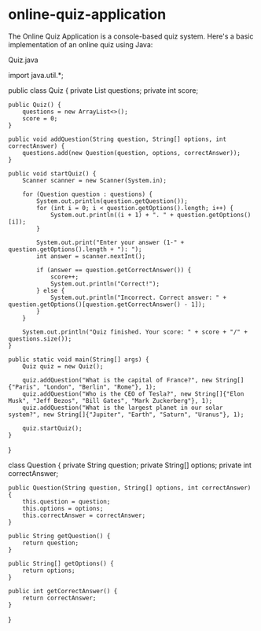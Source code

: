 # online-quiz-application
The Online Quiz Application is a console-based quiz system. 
Here's a basic implementation of an online quiz using Java:


Quiz.java

import java.util.*;

public class Quiz {
    private List<Question> questions;
    private int score;

    public Quiz() {
        questions = new ArrayList<>();
        score = 0;
    }

    public void addQuestion(String question, String[] options, int correctAnswer) {
        questions.add(new Question(question, options, correctAnswer));
    }

    public void startQuiz() {
        Scanner scanner = new Scanner(System.in);

        for (Question question : questions) {
            System.out.println(question.getQuestion());
            for (int i = 0; i < question.getOptions().length; i++) {
                System.out.println((i + 1) + ". " + question.getOptions()[i]);
            }

            System.out.print("Enter your answer (1-" + question.getOptions().length + "): ");
            int answer = scanner.nextInt();

            if (answer == question.getCorrectAnswer()) {
                score++;
                System.out.println("Correct!");
            } else {
                System.out.println("Incorrect. Correct answer: " + question.getOptions()[question.getCorrectAnswer() - 1]);
            }
        }

        System.out.println("Quiz finished. Your score: " + score + "/" + questions.size());
    }

    public static void main(String[] args) {
        Quiz quiz = new Quiz();

        quiz.addQuestion("What is the capital of France?", new String[]{"Paris", "London", "Berlin", "Rome"}, 1);
        quiz.addQuestion("Who is the CEO of Tesla?", new String[]{"Elon Musk", "Jeff Bezos", "Bill Gates", "Mark Zuckerberg"}, 1);
        quiz.addQuestion("What is the largest planet in our solar system?", new String[]{"Jupiter", "Earth", "Saturn", "Uranus"}, 1);

        quiz.startQuiz();
    }
}

class Question {
    private String question;
    private String[] options;
    private int correctAnswer;

    public Question(String question, String[] options, int correctAnswer) {
        this.question = question;
        this.options = options;
        this.correctAnswer = correctAnswer;
    }

    public String getQuestion() {
        return question;
    }

    public String[] getOptions() {
        return options;
    }

    public int getCorrectAnswer() {
        return correctAnswer;
    }
}

